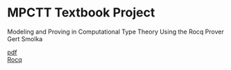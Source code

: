 # MPCTT Textbook Project
Modeling and Proving in Computational Type Theory
Using the Rocq Prover  
Gert Smolka

[pdf](https://www.ps.uni-saarland.de/~smolka/drafts/mpctt.pdf)  
[Rocq](coq)
